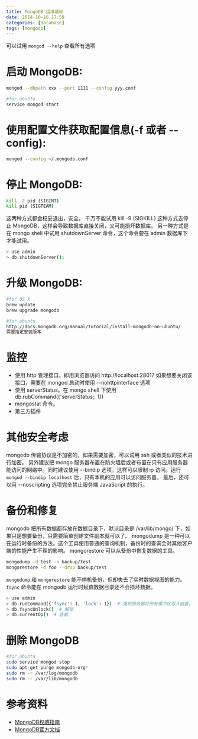 ```yaml
---
title: MongoDB 运维基础
date: 2014-10-16 17:59
categories: [database]
tags: [mongodb]
---
```


可以试用 `mongod --help` 查看所有选项


# 启动 MongoDB:

```bash
mongod --dbpath xxx --port 1111 --config yyy.conf

#for ubuntu
service mongod start
```


# 使用配置文件获取配置信息(-f  或者 --config):

```bash
mongod --config ~/.mongodb.conf
```


# 停止 MongoDB:

```bash
kill -2 pid (SIGINT)
kill pid (SIGTEAM)
```

这两种方式都会稳妥退出，安全。
千万不能试用 kill -9 (SIGKILL) 这种方式去停止 MongoDB，这样会导致数据库直接关闭，又可能损坏数据库。
另一种方式是在 mongo shell 中试用 shutdownServer 命令，这个命令要在 admin 数据库下才能试用。
```bash
> use admin
> db.shutdownServer();
```


# 升级 MongoDB:

```bash
#for OS X
brew update
brew upgrade mongodb

#for ubuntu
http://docs.mongodb.org/manual/tutorial/install-mongodb-on-ubuntu/
需要指定安装版本
```


# 监控

- 使用 http 管理接口。即用浏览器访问 http://localhost:28017
   如果想要关闭该接口，需要在 mongod 启动时使用 --nohttpinterface 选项
- 使用 serverStatus。在 mongo shell 下使用 db.rubCommand({'serverStatus;: 1})
- mongostat 命令。
- 第三方插件


# 其他安全考虑

mongodb 传输协议是不加密的，如果需要加密，可以试用 ssh 或者类似的技术进行加密。
另外建议把 mongo 服务器布置在防火墙后或者布置在只有应用服务器能访问的网络中。同时建议使用 --bindip 选项，这样可以限制 ip 访问。运行 `mongod --bindip localhost` 后，只有本机的应用可以访问服务器。
最后，还可以用 --noscripting 选项完全禁止服务端 JavaScript 的执行。


# 备份和修复

mongodb 把所有数据都存放在数据目录下，默认目录是 /var/lib/mongo/ 下，如果只是想要备份，只需要简单创建文件副本就可以了。
mongodump 是一种可以在运行时备份的方法。这个工具使用普通的查询机制，备份时的查询会对其他客户端的性能产生不理的影响。
mongorestore 可以从备份中恢复数据的工具。
```bash
mongodump -d test -o backup/test
mongorestore -d foo --drop backup/test
```

`mongodump` 和 `mongorestore` 能不停机备份，但却失去了实时数据视图的能力。`fsync` 命令能在 mongodb 运行时赋值数据目录还不会损坏数据。
```bash
> use admin
> db.runCommand({'fsync': 1, 'lock': 1})  # 强制服务器将所有缓冲区写入磁盘，上锁阻止对数据库的写入。
> db.fsyncUnlock()  # 解锁
> db.currentOp()  # 查看
```

# 删除 MongoDB

```bash
#for ubuntu
sudo service mongod stop
sudo apt-get purge mongodb-org*
sudo rm -r /var/log/mongodb
sudo rm -r /var/lib/mongodb
```


# 参考资料

- [MongoDB权威指南](http://book.douban.com/subject/6068947/)
- [MongoDB官方文档](http://docs.mongodb.org/)
